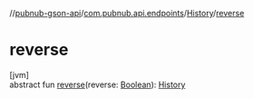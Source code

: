 //[pubnub-gson-api](../../../index.md)/[com.pubnub.api.endpoints](../index.md)/[History](index.md)/[reverse](reverse.md)

# reverse

[jvm]\
abstract fun [reverse](reverse.md)(reverse: [Boolean](https://kotlinlang.org/api/latest/jvm/stdlib/kotlin/-boolean/index.html)): [History](index.md)
